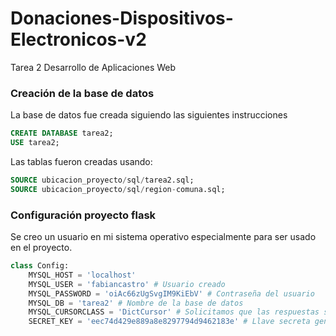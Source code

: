 # Donaciones-Dispositivos-Electronicos-v2
Tarea 2 Desarrollo de Aplicaciones Web

### Creación de la base de datos
La base de datos fue creada siguiendo las siguientes instrucciones

```sql
CREATE DATABASE tarea2;
USE tarea2; 
```

Las tablas fueron creadas usando:
```sql
SOURCE ubicacion_proyecto/sql/tarea2.sql;
SOURCE ubicacion_proyecto/sql/region-comuna.sql;
```

### Configuración proyecto flask
Se creo un usuario en mi sistema operativo especialmente para ser usado en el proyecto.

```python
class Config:
    MYSQL_HOST = 'localhost'
    MYSQL_USER = 'fabiancastro' # Usuario creado
    MYSQL_PASSWORD = 'oiAc66zUgSvgIM9KiEbV' # Contraseña del usuario
    MYSQL_DB = 'tarea2' # Nombre de la base de datos
    MYSQL_CURSORCLASS = 'DictCursor' # Solicitamos que las respuestas sean en forma de diccionario
    SECRET_KEY = 'eec74d429e889a8e8297794d9462183e' # Llave secreta generada por secrets.token_hex(16)
```